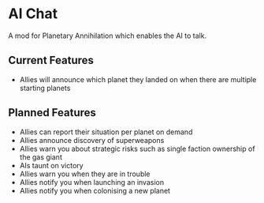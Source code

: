# AI Chat

A mod for Planetary Annihilation which enables the AI to talk.

## Current Features

- Allies will announce which planet they landed on when there are multiple starting planets

## Planned Features

- Allies can report their situation per planet on demand
- Allies announce discovery of superweapons
- Allies warn you about strategic risks such as single faction ownership of the gas giant
- AIs taunt on victory
- Allies warn you when they are in trouble
- Allies notify you when launching an invasion
- Allies notify you when colonising a new planet
